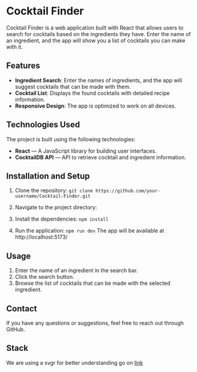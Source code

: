 # Cocktail Finder

Cocktail Finder is a web application built with React that allows users to search for cocktails based on the ingredients they have. Enter the name of an ingredient, and the app will show you a list of cocktails you can make with it.

## Features

- **Ingredient Search**: Enter the names of ingredients, and the app will suggest cocktails that can be made with them.
- **Cocktail List**: Displays the found cocktails with detailed recipe information.
- **Responsive Design**: The app is optimized to work on all devices.

## Technologies Used

The project is built using the following technologies:

- **React** — A JavaScript library for building user interfaces.
- **CocktailDB API** — API to retrieve cocktail and ingredient information.

## Installation and Setup

1. Clone the repository:
   `git clone https://github.com/your-username/Cocktail-Finder.git`

2. Navigate to the project directory:

3. Install the dependencies:
   `npm install`

4. Run the application:
   `npm run dev`
   The app will be available at http://localhost:5173/

## Usage

1. Enter the name of an ingredient in the search bar.
2. Click the search button.
3. Browse the list of cocktails that can be made with the selected ingredient.

## Contact

If you have any questions or suggestions, feel free to reach out through GitHub.

## Stack

We are using a svgr for better understanding go on [link](https://www.npmjs.com/package/vite-plugin-svgr)
